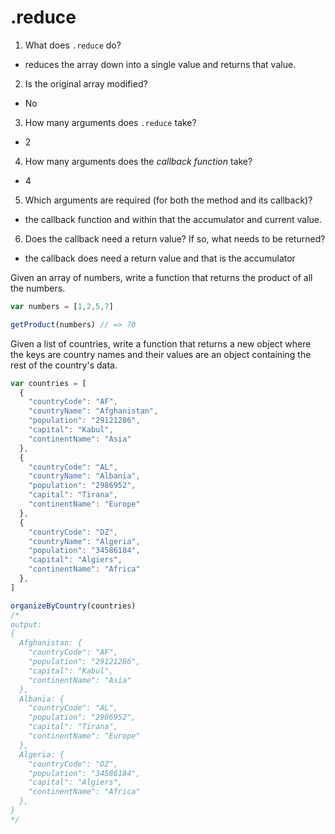 # .reduce

1. What does `.reduce` do?

 - reduces the array down into a single value and returns that value.
 
2. Is the original array modified? 
 - No
3. How many arguments does `.reduce` take?
 - 2
4. How many arguments does the _callback function_ take?
 - 4
5. Which arguments are required (for both the method and its callback)?
 - the callback function and within that the accumulator and current value.
6. Does the callback need a return value? If so, what needs to be returned?
 - the callback does need a return value and that is the accumulator


Given an array of numbers, write a function that returns the product of all the numbers.

```javascript
var numbers = [1,2,5,7]

getProduct(numbers) // => 70

```

Given a list of countries, write a function that returns a new object where the keys are country names and their values are an object containing the rest of the country's data.

```js
var countries = [
  {
    "countryCode": "AF",
    "countryName": "Afghanistan",
    "population": "29121286",
    "capital": "Kabul",
    "continentName": "Asia"
  },
  {
    "countryCode": "AL",
    "countryName": "Albania",
    "population": "2986952",
    "capital": "Tirana",
    "continentName": "Europe"
  },
  {
    "countryCode": "DZ",
    "countryName": "Algeria",
    "population": "34586184",
    "capital": "Algiers",
    "continentName": "Africa"
  },
]

organizeByCountry(countries)
/*
output:
{
  Afghanistan: {
    "countryCode": "AF",
    "population": "29121286",
    "capital": "Kabul",
    "continentName": "Asia"
  },
  Albania: {
    "countryCode": "AL",
    "population": "2986952",
    "capital": "Tirana",
    "continentName": "Europe"
  },
  Algeria: {
    "countryCode": "DZ",
    "population": "34586184",
    "capital": "Algiers",
    "continentName": "Africa"
  },
}
*/
```
